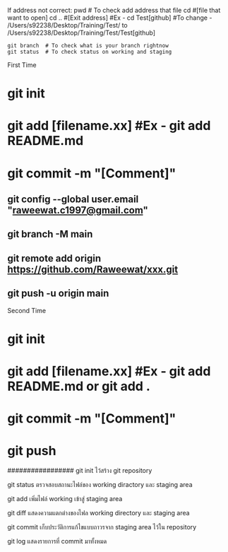 If address not correct:
    pwd  # To check add address that file
    cd         #[file that want to open]
    cd ..      #[Exit address] 
    #Ex - cd Test[github]
    #To change - /Users/s92238/Desktop/Training/Test/
    to /Users/s92238/Desktop/Training/Test/Test[github]
    
    git branch  # To check what is your branch rightnow
    git status  # To check status on working and staging


First Time
# git init
# git add [filename.xx] #Ex - git add README.md
# git commit -m "[Comment]"
## git config --global user.email "raweewat.c1997@gmail.com"
## git branch -M main
## git remote add origin https://github.com/Raweewat/xxx.git
## git push -u origin main

Second Time
# git init
# git add [filename.xx] #Ex - git add README.md  or git add .
# git commit -m "[Comment]"
# git push

#################
git init ไว้สร้าง git repository

git status ตรวจสอบสถานะไฟล์ของ working diractory และ staging area

git add เพิ่มไฟล์ working เข้าสู่ staging area

git diff แสดงความแตกต่างของไฟล working directory และ staging area

git commit เก็บประวัติการแก้ไขแบบถาวรจาก staging area ไว้ใน repository

git log แสดงรายการที่ commit มาทั้งหมด
